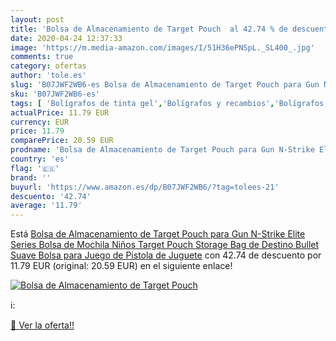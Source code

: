 ```yaml
---
layout: post
title: 'Bolsa de Almacenamiento de Target Pouch  al 42.74 % de descuento'
date: 2020-04-24 12:37:33
image: 'https://m.media-amazon.com/images/I/51H36ePNSpL._SL400_.jpg'
comments: true
category: ofertas
author: 'tole.es'
slug: 'B07JWF2WB6-es Bolsa de Almacenamiento de Target Pouch para Gun N-Strike...'
sku: 'B07JWF2WB6-es'
tags: [ 'Bolígrafos de tinta gel','Bolígrafos y recambios','Bolígrafos, lápices y útiles de escritura','Oficina y papelería','Recambios para bolígrafos y plumas','mochila', ]
actualPrice: 11.79 EUR
currency: EUR
price: 11.79
comparePrice: 20.59 EUR
prodname: 'Bolsa de Almacenamiento de Target Pouch para Gun N-Strike Elite Series Bolsa de Mochila Niños Target Pouch Storage Bag de Destino Bullet Suave Bolsa para Juego de Pistola de Juguete'
country: 'es'
flag: '🇪🇸'
brand: ''
buyurl: 'https://www.amazon.es/dp/B07JWF2WB6/?tag=tolees-21'
descuento: '42.74'
average: '11.79'
---
```


Está [Bolsa de Almacenamiento de Target Pouch para Gun N-Strike Elite Series Bolsa de Mochila Niños Target Pouch Storage Bag de Destino Bullet Suave Bolsa para Juego de Pistola de Juguete](https://www.amazon.es/dp/B07JWF2WB6/?tag=tolees-21) con 42.74 de descuento por 11.79 EUR (original: 20.59 EUR) en el siguiente enlace!

[![Bolsa de Almacenamiento de Target Pouch ](https://m.media-amazon.com/images/I/51H36ePNSpL._SL400_.jpg)](https://www.amazon.es/dp/B07JWF2WB6/?tag=tolees-21)

ℹ️:


[🛒 Ver la oferta!!](https://www.amazon.es/dp/B07JWF2WB6/?tag=tolees-21)
